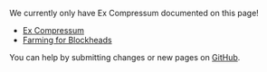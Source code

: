 [Title]: Blay's_Mods

We currently only have Ex Compressum documented on this page!

* [Ex Compressum](excompressum/index)
* [Farming for Blockheads](farmingforblockheads/index)

You can help by submitting changes or new pages on [GitHub](https://github.com/blay09/BlaysModsDocs).